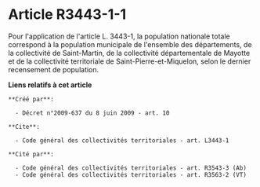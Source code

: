 # Article R3443-1-1

Pour l'application de l'article L. 3443-1, la population nationale totale correspond à la population municipale de l'ensemble
des départements, de la collectivité de Saint-Martin, de la collectivité départementale de Mayotte et de la collectivité
territoriale de Saint-Pierre-et-Miquelon, selon le dernier recensement de population.

**Liens relatifs à cet article**

	**Créé par**:

	  - Décret n°2009-637 du 8 juin 2009 - art. 10

	**Cite**:

	  - Code général des collectivités territoriales - art. L3443-1

	**Cité par**:

	  - Code général des collectivités territoriales - art. R3543-3 (Ab)
	  - Code général des collectivités territoriales - art. R3563-2 (VT)
